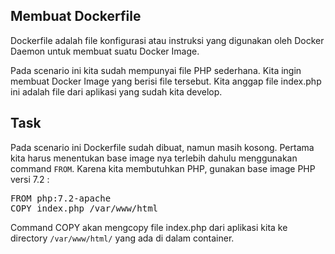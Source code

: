 ## Membuat Dockerfile

Dockerfile adalah file konfigurasi atau instruksi yang digunakan oleh Docker Daemon untuk membuat suatu Docker Image.

Pada scenario ini kita sudah mempunyai file PHP sederhana. Kita ingin membuat Docker Image yang berisi file tersebut. Kita anggap file index.php ini adalah file dari aplikasi yang sudah kita develop.

## Task

Pada scenario ini Dockerfile sudah dibuat, namun masih kosong. Pertama kita harus menentukan base image nya terlebih dahulu menggunakan command `FROM`. Karena kita membutuhkan PHP, gunakan base image PHP versi 7.2 :

<pre class="file" data-filename="Dockerfile" data-target="replace">
FROM php:7.2-apache
COPY index.php /var/www/html
</pre>

Command COPY akan mengcopy file index.php dari aplikasi kita ke directory `/var/www/html/` yang ada di dalam container.